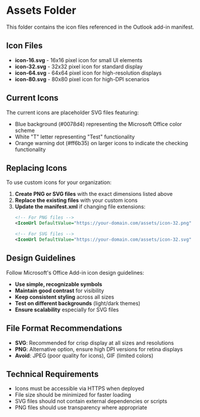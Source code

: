 # Assets Folder

This folder contains the icon files referenced in the Outlook add-in manifest.

## Icon Files

- **icon-16.svg** - 16x16 pixel icon for small UI elements
- **icon-32.svg** - 32x32 pixel icon for standard display
- **icon-64.svg** - 64x64 pixel icon for high-resolution displays  
- **icon-80.svg** - 80x80 pixel icon for high-DPI scenarios

## Current Icons

The current icons are placeholder SVG files featuring:
- Blue background (#0078d4) representing the Microsoft Office color scheme
- White "T" letter representing "Test" functionality
- Orange warning dot (#ff6b35) on larger icons to indicate the checking functionality

## Replacing Icons

To use custom icons for your organization:

1. **Create PNG or SVG files** with the exact dimensions listed above
2. **Replace the existing files** with your custom icons
3. **Update the manifest.xml** if changing file extensions:
   ```xml
   <!-- For PNG files -->
   <IconUrl DefaultValue="https://your-domain.com/assets/icon-32.png" />
   
   <!-- For SVG files -->
   <IconUrl DefaultValue="https://your-domain.com/assets/icon-32.svg" />
   ```

## Design Guidelines

Follow Microsoft's Office Add-in icon design guidelines:

- **Use simple, recognizable symbols**
- **Maintain good contrast** for visibility
- **Keep consistent styling** across all sizes
- **Test on different backgrounds** (light/dark themes)
- **Ensure scalability** especially for SVG files

## File Format Recommendations

- **SVG**: Recommended for crisp display at all sizes and resolutions
- **PNG**: Alternative option, ensure high DPI versions for retina displays
- **Avoid**: JPEG (poor quality for icons), GIF (limited colors)

## Technical Requirements

- Icons must be accessible via HTTPS when deployed
- File size should be minimized for faster loading
- SVG files should not contain external dependencies or scripts
- PNG files should use transparency where appropriate
